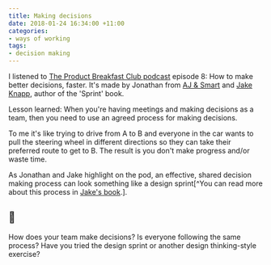 ```yaml
---
title: Making decisions
date: 2018-01-24 16:34:00 +11:00
categories:
- ways of working
tags:
- decision making
---
```


I listened to [The Product Breakfast Club podcast](https://rss.simplecast.com/podcasts/3985/rss) episode 8: How to make better decisions, faster. It's made by Jonathan from [AJ & Smart](https://ajsmart.com) and [Jake Knapp](https://jakeknapp.com), author of the 'Sprint' book.

Lesson learned: When you're having meetings and making decisions as a team, then you need to use an agreed process for making decisions.

To me it's like trying to drive from A to B and everyone in the car wants to pull the steering wheel in different directions so they can take their preferred route to get to B. The result is you don't make progress and/or waste time.

As Jonathan and Jake highlight on the pod, an effective, shared decision making process can look something like a design sprint[^You can read more about this process in [Jake's book](https://www.thesprintbook.com).].

## 🤔
How does your team make decisions? Is everyone following the same process? Have you tried the design sprint or another design thinking-style exercise?

